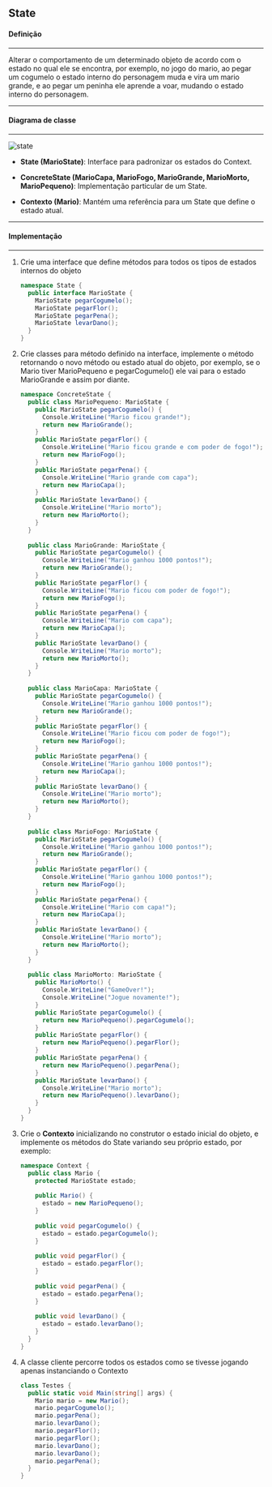 ## State
#### Definição
***

Alterar o comportamento de um determinado objeto de acordo com o estado no qual ele se encontra, por exemplo, no jogo do mario, ao pegar um
cogumelo o estado interno do personagem muda e vira um mario grande, e ao pegar um peninha ele aprende a voar, mudando o estado interno do
personagem.

***
#### Diagrama de classe
***

![state](https://cloud.githubusercontent.com/assets/14116020/26089297/f9746320-39d2-11e7-9a17-14667e1c767f.png)

* **State (MarioState)**: Interface para padronizar os estados do Context.

* **ConcreteState (MarioCapa, MarioFogo, MarioGrande, MarioMorto, MarioPequeno)**: Implementação particular de um State. 

* **Contexto (Mario)**: Mantém uma referência para um State que define o estado atual.

***
#### Implementação
***

1. Crie uma interface que define métodos para todos os tipos de estados internos do objeto

    ```c#
    namespace State {
      public interface MarioState {
        MarioState pegarCogumelo();
        MarioState pegarFlor();
        MarioState pegarPena();
        MarioState levarDano();
      }
    }
    ```

2. Crie classes para método definido na interface, implemente o método retornando o novo método ou estado atual do objeto, por exemplo, se o
   Mario tiver MarioPequeno e pegarCogumelo() ele vai para o estado MarioGrande e assim por diante.

    ```c#
    namespace ConcreteState {
      public class MarioPequeno: MarioState {
        public MarioState pegarCogumelo() {
          Console.WriteLine("Mario ficou grande!");
          return new MarioGrande();
        }
        public MarioState pegarFlor() {
          Console.WriteLine("Mario ficou grande e com poder de fogo!");
          return new MarioFogo();
        }
        public MarioState pegarPena() {
          Console.WriteLine("Mario grande com capa");
          return new MarioCapa();
        }
        public MarioState levarDano() {
          Console.WriteLine("Mario morto");
          return new MarioMorto();
        }
      }
  
      public class MarioGrande: MarioState {
        public MarioState pegarCogumelo() {
          Console.WriteLine("Mario ganhou 1000 pontos!");
          return new MarioGrande();
        }
        public MarioState pegarFlor() {
          Console.WriteLine("Mario ficou com poder de fogo!");
          return new MarioFogo();
        }
        public MarioState pegarPena() {
          Console.WriteLine("Mario com capa");
          return new MarioCapa();
        }
        public MarioState levarDano() {
          Console.WriteLine("Mario morto");
          return new MarioMorto();
        }
      }
  
      public class MarioCapa: MarioState {
        public MarioState pegarCogumelo() {
          Console.WriteLine("Mario ganhou 1000 pontos!");
          return new MarioGrande();
        }
        public MarioState pegarFlor() {
          Console.WriteLine("Mario ficou com poder de fogo!");
          return new MarioFogo();
        }
        public MarioState pegarPena() {
          Console.WriteLine("Mario ganhou 1000 pontos!");
          return new MarioCapa();
        }
        public MarioState levarDano() {
          Console.WriteLine("Mario morto");
          return new MarioMorto();
        }
      }
  
      public class MarioFogo: MarioState {
        public MarioState pegarCogumelo() {
          Console.WriteLine("Mario ganhou 1000 pontos!");
          return new MarioGrande();
        }
        public MarioState pegarFlor() {
          Console.WriteLine("Mario ganhou 1000 pontos!");
          return new MarioFogo();
        }
        public MarioState pegarPena() {
          Console.WriteLine("Mario com capa!");
          return new MarioCapa();
        }
        public MarioState levarDano() {
          Console.WriteLine("Mario morto");
          return new MarioMorto();
        }
      }
  
      public class MarioMorto: MarioState {
        public MarioMorto() {
          Console.WriteLine("GameOver!");
          Console.WriteLine("Jogue novamente!");
        }
        public MarioState pegarCogumelo() {
          return new MarioPequeno().pegarCogumelo();
        }
        public MarioState pegarFlor() {
          return new MarioPequeno().pegarFlor();
        }
        public MarioState pegarPena() {
          return new MarioPequeno().pegarPena();
        }
        public MarioState levarDano() {
          Console.WriteLine("Mario morto");
          return new MarioPequeno().levarDano();
        }
      }
    }
    ``` 

3. Crie o **Contexto** inicializando no construtor o estado inicial do objeto, e implemente os métodos do State variando seu próprio estado, por
   exemplo:

    ```c#
    namespace Context {
      public class Mario {
        protected MarioState estado;
      
        public Mario() {
          estado = new MarioPequeno();
        }
      
        public void pegarCogumelo() {
          estado = estado.pegarCogumelo();
        }
      
        public void pegarFlor() {
          estado = estado.pegarFlor();
        }
      
        public void pegarPena() {
          estado = estado.pegarPena();
        }
      
        public void levarDano() {
          estado = estado.levarDano();
        }
      }
    }
    ```

4. A classe cliente percorre todos os estados como se tivesse jogando apenas instanciando o Contexto

    ```c#
    class Testes {
      public static void Main(string[] args) {
        Mario mario = new Mario();
        mario.pegarCogumelo();
        mario.pegarPena();
        mario.levarDano();
        mario.pegarFlor();
        mario.pegarFlor();
        mario.levarDano();
        mario.levarDano();
        mario.pegarPena();
      }
    }
    ```
